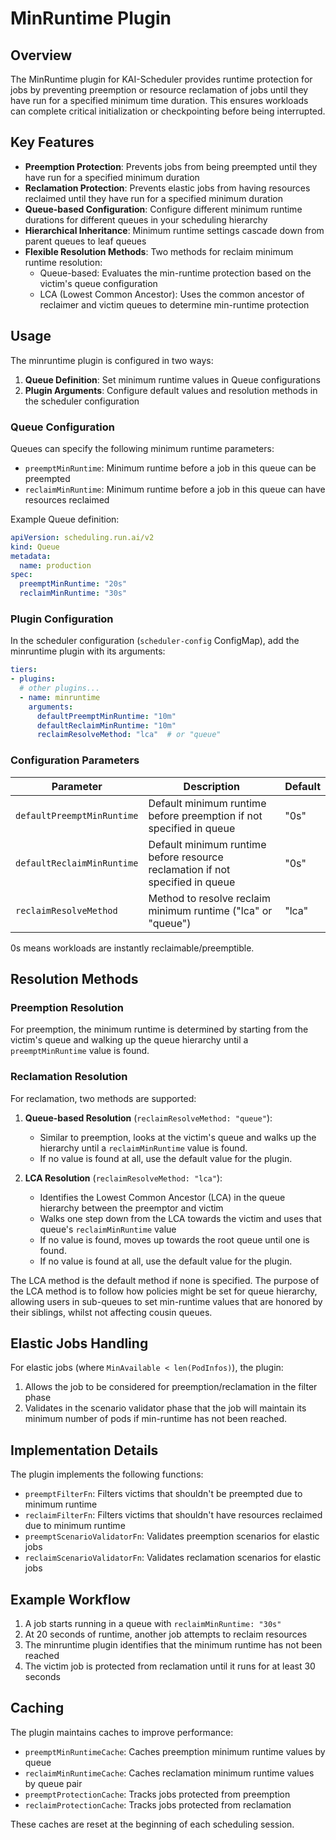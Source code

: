 # MinRuntime Plugin

## Overview

The MinRuntime plugin for KAI-Scheduler provides runtime protection for jobs by preventing preemption or resource reclamation of jobs until they have run for a specified minimum time duration. This ensures workloads can complete critical initialization or checkpointing before being interrupted.

## Key Features

- **Preemption Protection**: Prevents jobs from being preempted until they have run for a specified minimum duration
- **Reclamation Protection**: Prevents elastic jobs from having resources reclaimed until they have run for a specified minimum duration
- **Queue-based Configuration**: Configure different minimum runtime durations for different queues in your scheduling hierarchy
- **Hierarchical Inheritance**: Minimum runtime settings cascade down from parent queues to leaf queues
- **Flexible Resolution Methods**: Two methods for reclaim minimum runtime resolution:
  - Queue-based: Evaluates the min-runtime protection based on the victim's queue configuration
  - LCA (Lowest Common Ancestor): Uses the common ancestor of reclaimer and victim queues to determine min-runtime protection

## Usage

The minruntime plugin is configured in two ways:

1. **Queue Definition**: Set minimum runtime values in Queue configurations
2. **Plugin Arguments**: Configure default values and resolution methods in the scheduler configuration

### Queue Configuration

Queues can specify the following minimum runtime parameters:

- `preemptMinRuntime`: Minimum runtime before a job in this queue can be preempted
- `reclaimMinRuntime`: Minimum runtime before a job in this queue can have resources reclaimed

Example Queue definition:

```yaml
apiVersion: scheduling.run.ai/v2
kind: Queue
metadata:
  name: production
spec:
  preemptMinRuntime: "20s"
  reclaimMinRuntime: "30s"
```

### Plugin Configuration

In the scheduler configuration (`scheduler-config` ConfigMap), add the minruntime plugin with its arguments:

```yaml
tiers:
- plugins:
  # other plugins...
  - name: minruntime
    arguments:
      defaultPreemptMinRuntime: "10m"
      defaultReclaimMinRuntime: "10m"
      reclaimResolveMethod: "lca"  # or "queue"
```

### Configuration Parameters

| Parameter | Description | Default |
|-----------|-------------|---------|
| `defaultPreemptMinRuntime` | Default minimum runtime before preemption if not specified in queue | "0s" |
| `defaultReclaimMinRuntime` | Default minimum runtime before resource reclamation if not specified in queue | "0s" |
| `reclaimResolveMethod` | Method to resolve reclaim minimum runtime ("lca" or "queue") | "lca" |

0s means workloads are instantly reclaimable/preemptible.

## Resolution Methods

### Preemption Resolution

For preemption, the minimum runtime is determined by starting from the victim's queue and walking up the queue hierarchy until a `preemptMinRuntime` value is found.

### Reclamation Resolution

For reclamation, two methods are supported:

1. **Queue-based Resolution** (`reclaimResolveMethod: "queue"`):
   - Similar to preemption, looks at the victim's queue and walks up the hierarchy until a `reclaimMinRuntime` value is found.
   - If no value is found at all, use the default value for the plugin.

2. **LCA Resolution** (`reclaimResolveMethod: "lca"`):
   - Identifies the Lowest Common Ancestor (LCA) in the queue hierarchy between the preemptor and victim
   - Walks one step down from the LCA towards the victim and uses that queue's `reclaimMinRuntime` value
   - If no value is found, moves up towards the root queue until one is found.
   - If no value is found at all, use the default value for the plugin.

The LCA method is the default method if none is specified. The purpose of the LCA method is to follow how policies might be set for queue hierarchy, allowing users in sub-queues to set min-runtime values that are honored by their siblings, whilst not affecting cousin queues.

## Elastic Jobs Handling

For elastic jobs (where `MinAvailable < len(PodInfos)`), the plugin:

1. Allows the job to be considered for preemption/reclamation in the filter phase
2. Validates in the scenario validator phase that the job will maintain its minimum number of pods if min-runtime has not been reached.

## Implementation Details

The plugin implements the following functions:

- `preemptFilterFn`: Filters victims that shouldn't be preempted due to minimum runtime
- `reclaimFilterFn`: Filters victims that shouldn't have resources reclaimed due to minimum runtime
- `preemptScenarioValidatorFn`: Validates preemption scenarios for elastic jobs
- `reclaimScenarioValidatorFn`: Validates reclamation scenarios for elastic jobs

## Example Workflow

1. A job starts running in a queue with `reclaimMinRuntime: "30s"`
2. At 20 seconds of runtime, another job attempts to reclaim resources
3. The minruntime plugin identifies that the minimum runtime has not been reached
4. The victim job is protected from reclamation until it runs for at least 30 seconds

## Caching

The plugin maintains caches to improve performance:
- `preemptMinRuntimeCache`: Caches preemption minimum runtime values by queue
- `reclaimMinRuntimeCache`: Caches reclamation minimum runtime values by queue pair
- `preemptProtectionCache`: Tracks jobs protected from preemption
- `reclaimProtectionCache`: Tracks jobs protected from reclamation

These caches are reset at the beginning of each scheduling session.
